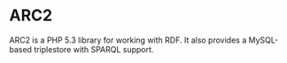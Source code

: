 ARC2
====

ARC2 is a PHP 5.3 library for working with RDF.
It also provides a MySQL-based triplestore with SPARQL support.